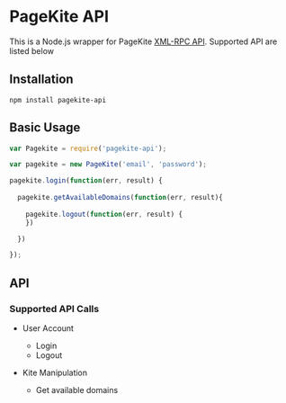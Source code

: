 # PageKite API

This is a Node.js wrapper for PageKite [XML-RPC API](http://pagekite.net/support/service_api_reference/). Supported API are listed below

## Installation
```
npm install pagekite-api
```

## Basic Usage

```javascript
var Pagekite = require('pagekite-api');

var pagekite = new PageKite('email', 'password');

pagekite.login(function(err, result) {
  
  pagekite.getAvailableDomains(function(err, result){
    
    pagekite.logout(function(err, result) {
    })

  })

});
```

## API

### Supported API Calls

* User Account
  * Login
  * Logout

* Kite Manipulation
  * Get available domains
